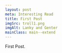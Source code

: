 ```yaml
---
layout: post
meta: Interesting Read
title: First Post
imgSrc: troll1.png
imgAlt: Lanky and Genter
mainClass: main--extend
---
```


First Post.